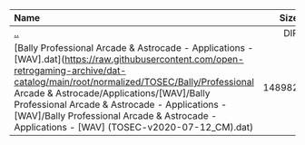 |Name|Size|
|:---|---:|
|[..](../index.html)|DIR|
|[Bally Professional Arcade & Astrocade - Applications - [WAV].dat](https://raw.githubusercontent.com/open-retrogaming-archive/dat-catalog/main/root/normalized/TOSEC/Bally/Professional Arcade & Astrocade/Applications/[WAV]/Bally Professional Arcade & Astrocade - Applications - [WAV]/Bally Professional Arcade & Astrocade - Applications - [WAV] (TOSEC-v2020-07-12_CM).dat)|148982|
